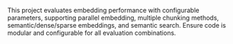 <!-- Use this file to provide workspace-specific custom instructions to Copilot. For more details, visit https://code.visualstudio.com/docs/copilot/copilot-customization#_use-a-githubcopilotinstructionsmd-file -->

This project evaluates embedding performance with configurable parameters, supporting parallel embedding, multiple chunking methods, semantic/dense/sparse embeddings, and semantic search. Ensure code is modular and configurable for all evaluation combinations.
